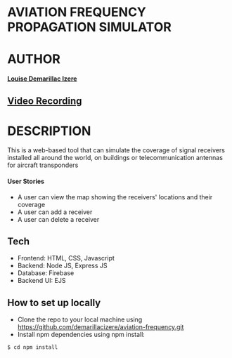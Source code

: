 # AVIATION FREQUENCY PROPAGATION SIMULATOR


# AUTHOR

**[Louise Demarillac Izere](https://github.com/demizere)**

## [Video Recording](https://youtu.be/sWDXicH_PIA)


# DESCRIPTION

This is a web-based tool that can simulate the coverage of signal receivers installed all around the world, on buildings or telecommunication antennas for aircraft transponders


#### User Stories

* A user can view the map showing the receivers' locations and their coverage
* A user can add a receiver
* A user can delete a receiver


## Tech
* Frontend: HTML, CSS, Javascript
* Backend: Node JS, Express JS
* Database: Firebase
* Backend UI: EJS

## How to set up locally
* Clone the repo to your local machine using https://github.com/demarillacizere/aviation-frequency.git
* Install npm dependencies using npm install: 
```shell
$ cd npm install
```